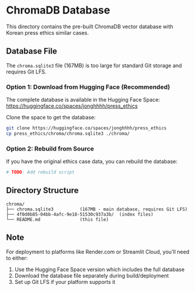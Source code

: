 # ChromaDB Database

This directory contains the pre-built ChromaDB vector database with Korean press ethics similar cases.

## Database File

The `chroma.sqlite3` file (167MB) is too large for standard Git storage and requires Git LFS.

### Option 1: Download from Hugging Face (Recommended)

The complete database is available in the Hugging Face Space:
https://huggingface.co/spaces/jonghhhh/press_ethics

Clone the space to get the database:
```bash
git clone https://huggingface.co/spaces/jonghhhh/press_ethics
cp press_ethics/chroma/chroma.sqlite3 ./chroma/
```

### Option 2: Rebuild from Source

If you have the original ethics case data, you can rebuild the database:
```python
# TODO: Add rebuild script
```

## Directory Structure

```
chroma/
├── chroma.sqlite3          (167MB - main database, requires Git LFS)
├── 4f0d0b85-04bb-4afc-9e18-51530c937a3b/  (index files)
└── README.md               (this file)
```

## Note

For deployment to platforms like Render.com or Streamlit Cloud, you'll need to either:
1. Use the Hugging Face Space version which includes the full database
2. Download the database file separately during build/deployment
3. Set up Git LFS if your platform supports it
